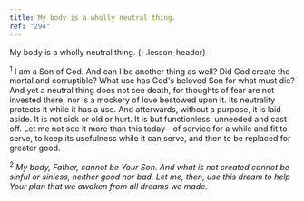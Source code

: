 ```yaml
---
title: My body is a wholly neutral thing.
ref: "294"
---
```


My body is a wholly neutral thing.
{: .lesson-header}

<sup>1</sup> I am a Son of God. And can I be another thing as well? Did
God create the mortal and corruptible? What use has God's beloved Son
for what must die? And yet a neutral thing does not see death, for
thoughts of fear are not invested there, nor is a mockery of love
bestowed upon it. Its neutrality protects it while it has a use. And
afterwards, without a purpose, it is laid aside. It is not sick or old
or hurt. It is but functionless, unneeded and cast off. Let me not see
it more than this today—of service for a while and fit to serve, to keep
its usefulness while it can serve, and then to be replaced for greater
good.

<sup>2</sup> *My body, Father, cannot be Your Son. And what is not
created cannot be sinful or sinless, neither good nor bad. Let me, then,
use this dream to help Your plan that we awaken from all dreams we
made.*

